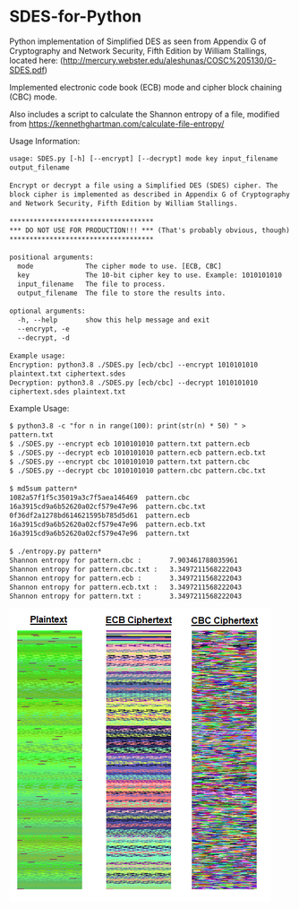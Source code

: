 # SDES-for-Python
Python implementation of Simplified DES as seen from Appendix G of Cryptography and Network Security, Fifth Edition by William Stallings, located here: (http://mercury.webster.edu/aleshunas/COSC%205130/G-SDES.pdf)

Implemented electronic code book (ECB) mode and cipher block chaining (CBC) mode.

Also includes a script to calculate the Shannon entropy of a file, modified from https://kennethghartman.com/calculate-file-entropy/

Usage Information:
```
usage: SDES.py [-h] [--encrypt] [--decrypt] mode key input_filename output_filename

Encrypt or decrypt a file using a Simplified DES (SDES) cipher. The block cipher is implemented as described in Appendix G of Cryptography and Network Security, Fifth Edition by William Stallings.

************************************
*** DO NOT USE FOR PRODUCTION!!! *** (That's probably obvious, though)
************************************

positional arguments:
  mode             The cipher mode to use. [ECB, CBC]
  key              The 10-bit cipher key to use. Example: 1010101010
  input_filename   The file to process.
  output_filename  The file to store the results into.

optional arguments:
  -h, --help       show this help message and exit
  --encrypt, -e
  --decrypt, -d

Example usage:
Encryption: python3.8 ./SDES.py [ecb/cbc] --encrypt 1010101010 plaintext.txt ciphertext.sdes
Decryption: python3.8 ./SDES.py [ecb/cbc] --decrypt 1010101010 ciphertext.sdes plaintext.txt
```

Example Usage:
```
$ python3.8 -c "for n in range(100): print(str(n) * 50) " > pattern.txt
$ ./SDES.py --encrypt ecb 1010101010 pattern.txt pattern.ecb
$ ./SDES.py --decrypt ecb 1010101010 pattern.ecb pattern.ecb.txt
$ ./SDES.py --encrypt cbc 1010101010 pattern.txt pattern.cbc
$ ./SDES.py --decrypt cbc 1010101010 pattern.cbc pattern.cbc.txt

$ md5sum pattern*
1082a57f1f5c35019a3c7f5aea146469  pattern.cbc
16a3915cd9a6b52620a02cf579e47e96  pattern.cbc.txt
0f36df2a1278bd614621595b785d5d61  pattern.ecb
16a3915cd9a6b52620a02cf579e47e96  pattern.ecb.txt
16a3915cd9a6b52620a02cf579e47e96  pattern.txt

$ ./entropy.py pattern*
Shannon entropy for pattern.cbc :       7.903461788035961
Shannon entropy for pattern.cbc.txt :   3.3497211568222043
Shannon entropy for pattern.ecb :       3.3497211568222043
Shannon entropy for pattern.ecb.txt :   3.3497211568222043
Shannon entropy for pattern.txt :       3.3497211568222043
```

![Comparison of Encryption Modes](cipher_comparison.png "Comparison of Encryption Modes")